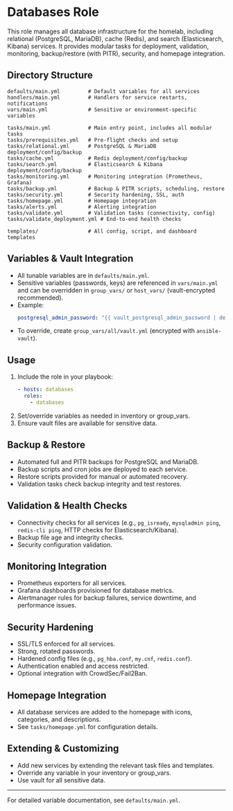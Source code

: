 # Databases Role

This role manages all database infrastructure for the homelab, including relational (PostgreSQL, MariaDB), cache (Redis), and search (Elasticsearch, Kibana) services. It provides modular tasks for deployment, validation, monitoring, backup/restore (with PITR), security, and homepage integration.

## Directory Structure

```
defaults/main.yml         # Default variables for all services
handlers/main.yml         # Handlers for service restarts, notifications
vars/main.yml             # Sensitive or environment-specific variables

tasks/main.yml            # Main entry point, includes all modular tasks
tasks/prerequisites.yml   # Pre-flight checks and setup
tasks/relational.yml      # PostgreSQL & MariaDB deployment/config/backup
tasks/cache.yml           # Redis deployment/config/backup
tasks/search.yml          # Elasticsearch & Kibana deployment/config/backup
tasks/monitoring.yml      # Monitoring integration (Prometheus, Grafana)
tasks/backup.yml          # Backup & PITR scripts, scheduling, restore
tasks/security.yml        # Security hardening, SSL, auth
tasks/homepage.yml        # Homepage integration
tasks/alerts.yml          # Alerting integration
tasks/validate.yml        # Validation tasks (connectivity, config)
tasks/validate_deployment.yml # End-to-end health checks

templates/                # All config, script, and dashboard templates
```

## Variables & Vault Integration

- All tunable variables are in `defaults/main.yml`.
- Sensitive variables (passwords, keys) are referenced in `vars/main.yml` and can be overridden in `group_vars/` or `host_vars/` (vault-encrypted recommended).
- Example:
  ```yaml
  postgresql_admin_password: "{{ vault_postgresql_admin_password | default(lookup('password', '/dev/null length=32 chars=ascii_letters,digits')) }}"
  ```
- To override, create `group_vars/all/vault.yml` (encrypted with `ansible-vault`).

## Usage

1. Include the role in your playbook:
   ```yaml
   - hosts: databases
     roles:
       - databases
   ```
2. Set/override variables as needed in inventory or group_vars.
3. Ensure vault files are available for sensitive data.

## Backup & Restore

- Automated full and PITR backups for PostgreSQL and MariaDB.
- Backup scripts and cron jobs are deployed to each service.
- Restore scripts provided for manual or automated recovery.
- Validation tasks check backup integrity and test restores.

## Validation & Health Checks

- Connectivity checks for all services (e.g., `pg_isready`, `mysqladmin ping`, `redis-cli ping`, HTTP checks for Elasticsearch/Kibana).
- Backup file age and integrity checks.
- Security configuration validation.

## Monitoring Integration

- Prometheus exporters for all services.
- Grafana dashboards provisioned for database metrics.
- Alertmanager rules for backup failures, service downtime, and performance issues.

## Security Hardening

- SSL/TLS enforced for all services.
- Strong, rotated passwords.
- Hardened config files (e.g., `pg_hba.conf`, `my.cnf`, `redis.conf`).
- Authentication enabled and access restricted.
- Optional integration with CrowdSec/Fail2Ban.

## Homepage Integration

- All database services are added to the homepage with icons, categories, and descriptions.
- See `tasks/homepage.yml` for configuration details.

## Extending & Customizing

- Add new services by extending the relevant task files and templates.
- Override any variable in your inventory or group_vars.
- Use vault for all sensitive data.

---

For detailed variable documentation, see `defaults/main.yml`. 
